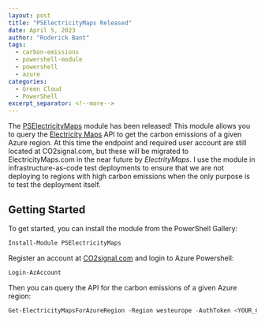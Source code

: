```yaml
---
layout: post
title: "PSElectricityMaps Released"
date: April 5, 2023
author: "Roderick Bant"
tags:
  - carbon-emissions
  - powershell-module
  - powershell
  - azure
categories:
  - Green Cloud
  - PowerShell
excerpt_separator: <!--more-->
---
```


The [PSElectricityMaps](https://github.com/cloudyspells/PSElectricityMaps)
module has been released! This module allows you to query the
[Electricity Maps](https://www.electricitymaps.com/) API to get the
carbon emissions of a given Azure region. At this time the endpoint and
required user account are still located at CO2signal.com, but these will be
migrated to ElectricityMaps.com in the near future by _ElectrityMaps_. I use
the module in infrastructure-as-code test deployments to ensure that we are not
deploying to regions with high carbon emissions when the only purpose is to
test the deployment itself.

<!--more-->

## Getting Started

To get started, you can install the module from the PowerShell Gallery:

```powershell
Install-Module PSElectricityMaps
```

Register an account at [CO2signal.com](https://www.co2signal.com/) and login to
Azure Powershell:

```powershell
Login-AzAccount
```

Then you can query the API for the carbon emissions of a given Azure region:

```powershell
Get-ElectricityMapsForAzureRegion -Region westeurope -AuthToken <YOUR_CO2SIGNAL_TOKEN>
```
